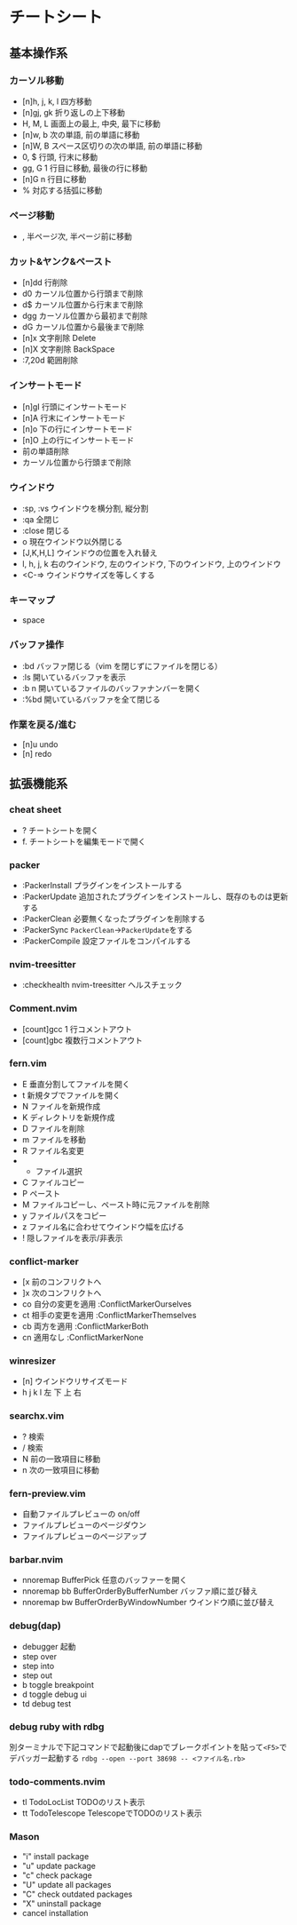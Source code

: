 # チートシート

## 基本操作系

### カーソル移動

- [n]h, j, k, l 四方移動
- [n]gj, gk 折り返しの上下移動
- H, M, L 画面上の最上, 中央, 最下に移動
- [n]w, b 次の単語, 前の単語に移動
- [n]W, B スペース区切りの次の単語, 前の単語に移動
- 0, $ 行頭, 行末に移動
- gg, G 1 行目に移動, 最後の行に移動
- [n]G n 行目に移動
- % 対応する括弧に移動

### ページ移動

- <C-d>, <C-u> 半ページ次, 半ページ前に移動

### カット&ヤンク&ペースト

- [n]dd 行削除
- d0 カーソル位置から行頭まで削除
- d$ カーソル位置から行末まで削除
- dgg カーソル位置から最初まで削除
- dG カーソル位置から最後まで削除
- [n]x 文字削除 Delete
- [n]X 文字削除 BackSpace
- :7,20d 範囲削除

### インサートモード

- [n]gI 行頭にインサートモード
- [n]A 行末にインサートモード
- [n]o 下の行にインサートモード
- [n]O 上の行にインサートモード
- <C-w> 前の単語削除
- <C-u> カーソル位置から行頭まで削除

### ウインドウ

- :sp, :vs ウインドウを横分割, 縦分割
- :qa 全閉じ
- :close 閉じる
- <C-w>o 現在ウインドウ以外閉じる
- <C-w>[J,K,H,L] ウインドウの位置を入れ替え
- <C-w>l, <C-w>h, <C-w>j, <C-w>k 右のウインドウ, 左のウインドウ, 下のウインドウ, 上のウインドウ
- <C-=> ウインドウサイズを等しくする

### キーマップ

- <Leader> space

### バッファ操作

- :bd バッファ閉じる（vim を閉じずにファイルを閉じる）
- :ls 開いているバッファを表示
- :b n 開いているファイルのバッファナンバーを開く
- :%bd 開いているバッファを全て閉じる

### 作業を戻る/進む

- [n]u undo
- [n]<C-r> redo

## 拡張機能系

### cheat sheet

- <Leader>? チートシートを開く
- <Leader>f. チートシートを編集モードで開く

### packer

- :PackerInstall プラグインをインストールする
- :PackerUpdate 追加されたプラグインをインストールし、既存のものは更新する
- :PackerClean 必要無くなったプラグインを削除する
- :PackerSync `PackerClean`->`PackerUpdate`をする
- :PackerCompile 設定ファイルをコンパイルする

### nvim-treesitter

- :checkhealth nvim-treesitter ヘルスチェック

### Comment.nvim

- [count]gcc 1 行コメントアウト
- [count]gbc 複数行コメントアウト

### fern.vim

- E 垂直分割してファイルを開く
- t 新規タブでファイルを開く
- N ファイルを新規作成
- K ディレクトリを新規作成
- D ファイルを削除
- m ファイルを移動
- R ファイル名変更
- - ファイル選択
- C ファイルコピー
- P ペースト
- M ファイルコピーし、ペースト時に元ファイルを削除
- y ファイルパスをコピー
- z ファイル名に合わせてウインドウ幅を広げる
- ! 隠しファイルを表示/非表示

### conflict-marker

- [x 前のコンフリクトへ
- ]x 次のコンフリクトへ
- co 自分の変更を適用 :ConflictMarkerOurselves
- ct 相手の変更を適用 :ConflictMarkerThemselves
- cb 両方を適用 :ConflictMarkerBoth
- cn 適用なし :ConflictMarkerNone

### winresizer

- [n]<C-e> ウインドウリサイズモード
- h j k l 左 下 上 右

### searchx.vim

- ? 検索
- / 検索
- N 前の一致項目に移動
- n 次の一致項目に移動

### fern-preview.vim

- <C-p> 自動ファイルプレビューの on/off
- <C-d> ファイルプレビューのページダウン
- <C-u> ファイルプレビューのページアップ

### barbar.nvim

- nnoremap <silent> <C-s> BufferPick 任意のバッファーを開く
- nnoremap <silent> <Space>bb BufferOrderByBufferNumber バッファ順に並び替え
- nnoremap <silent> <Space>bw BufferOrderByWindowNumber ウインドウ順に並び替え

### debug(dap)

- <F5> debugger 起動
- <F10> step over
- <F11> step into
- <F12> step out
- <leader>b toggle breakpoint
- <leader>d toggle debug ui
- <leader>td debug test

### debug ruby with rdbg

別ターミナルで下記コマンドで起動後にdapでブレークポイントを貼って`<F5>`でデバッガー起動する
`rdbg --open --port 38698 -- <ファイル名.rb>`

### todo-comments.nvim

- <Space>tl TodoLocList TODOのリスト表示
- <Space>tt TodoTelescope TelescopeでTODOのリスト表示

### Mason

- "i" install package
- "u" update package
- "c" check package
- "U" update all packages
- "C" check outdated packages
- "X" uninstall package
- <C-c> cancel installation
